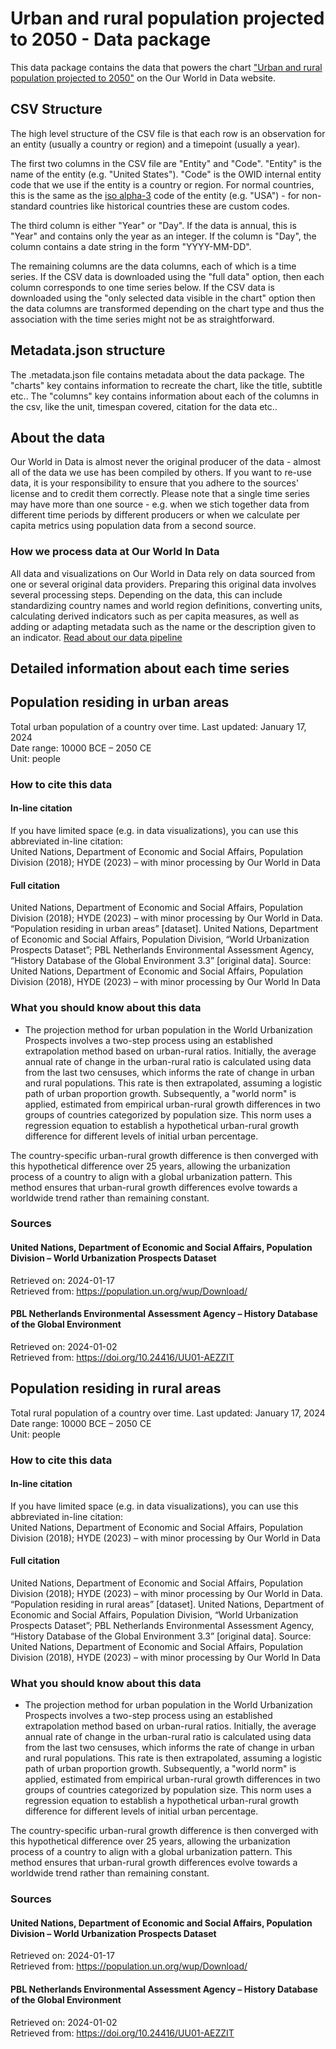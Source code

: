 # Urban and rural population projected to 2050 - Data package

This data package contains the data that powers the chart ["Urban and rural population projected to 2050"](https://ourworldindata.org/grapher/urban-and-rural-population-2050?v=1&csvType=full&useColumnShortNames=false) on the Our World in Data website.

## CSV Structure

The high level structure of the CSV file is that each row is an observation for an entity (usually a country or region) and a timepoint (usually a year).

The first two columns in the CSV file are "Entity" and "Code". "Entity" is the name of the entity (e.g. "United States"). "Code" is the OWID internal entity code that we use if the entity is a country or region. For normal countries, this is the same as the [iso alpha-3](https://en.wikipedia.org/wiki/ISO_3166-1_alpha-3) code of the entity (e.g. "USA") - for non-standard countries like historical countries these are custom codes.

The third column is either "Year" or "Day". If the data is annual, this is "Year" and contains only the year as an integer. If the column is "Day", the column contains a date string in the form "YYYY-MM-DD".

The remaining columns are the data columns, each of which is a time series. If the CSV data is downloaded using the "full data" option, then each column corresponds to one time series below. If the CSV data is downloaded using the "only selected data visible in the chart" option then the data columns are transformed depending on the chart type and thus the association with the time series might not be as straightforward.

## Metadata.json structure

The .metadata.json file contains metadata about the data package. The "charts" key contains information to recreate the chart, like the title, subtitle etc.. The "columns" key contains information about each of the columns in the csv, like the unit, timespan covered, citation for the data etc..

## About the data

Our World in Data is almost never the original producer of the data - almost all of the data we use has been compiled by others. If you want to re-use data, it is your responsibility to ensure that you adhere to the sources' license and to credit them correctly. Please note that a single time series may have more than one source - e.g. when we stich together data from different time periods by different producers or when we calculate per capita metrics using population data from a second source.

### How we process data at Our World In Data
All data and visualizations on Our World in Data rely on data sourced from one or several original data providers. Preparing this original data involves several processing steps. Depending on the data, this can include standardizing country names and world region definitions, converting units, calculating derived indicators such as per capita measures, as well as adding or adapting metadata such as the name or the description given to an indicator.
[Read about our data pipeline](https://docs.owid.io/projects/etl/)

## Detailed information about each time series


## Population residing in urban areas
Total urban population of a country over time.
Last updated: January 17, 2024  
Date range: 10000 BCE – 2050 CE  
Unit: people  


### How to cite this data

#### In-line citation
If you have limited space (e.g. in data visualizations), you can use this abbreviated in-line citation:  
United Nations, Department of Economic and Social Affairs, Population Division (2018); HYDE (2023) – with minor processing by Our World in Data

#### Full citation
United Nations, Department of Economic and Social Affairs, Population Division (2018); HYDE (2023) – with minor processing by Our World in Data. “Population residing in urban areas” [dataset]. United Nations, Department of Economic and Social Affairs, Population Division, “World Urbanization Prospects Dataset”; PBL Netherlands Environmental Assessment Agency, “History Database of the Global Environment 3.3” [original data].
Source: United Nations, Department of Economic and Social Affairs, Population Division (2018), HYDE (2023) – with minor processing by Our World In Data

### What you should know about this data
* The projection method for urban population in the World Urbanization Prospects involves a two-step process using an established extrapolation method based on urban-rural ratios. Initially, the average annual rate of change in the urban-rural ratio is calculated using data from the last two censuses, which informs the rate of change in urban and rural populations. This rate is then extrapolated, assuming a logistic path of urban proportion growth. Subsequently, a "world norm" is applied, estimated from empirical urban-rural growth differences in two groups of countries categorized by population size. This norm uses a regression equation to establish a hypothetical urban-rural growth difference for different levels of initial urban percentage.

The country-specific urban-rural growth difference is then converged with this hypothetical difference over 25 years, allowing the urbanization process of a country to align with a global urbanization pattern. This method ensures that urban-rural growth differences evolve towards a worldwide trend rather than remaining constant.

### Sources

#### United Nations, Department of Economic and Social Affairs, Population Division – World Urbanization Prospects Dataset
Retrieved on: 2024-01-17  
Retrieved from: https://population.un.org/wup/Download/  

#### PBL Netherlands Environmental Assessment Agency – History Database of the Global Environment
Retrieved on: 2024-01-02  
Retrieved from: https://doi.org/10.24416/UU01-AEZZIT  


## Population residing in rural areas
Total rural population of a country over time.
Last updated: January 17, 2024  
Date range: 10000 BCE – 2050 CE  
Unit: people  


### How to cite this data

#### In-line citation
If you have limited space (e.g. in data visualizations), you can use this abbreviated in-line citation:  
United Nations, Department of Economic and Social Affairs, Population Division (2018); HYDE (2023) – with minor processing by Our World in Data

#### Full citation
United Nations, Department of Economic and Social Affairs, Population Division (2018); HYDE (2023) – with minor processing by Our World in Data. “Population residing in rural areas” [dataset]. United Nations, Department of Economic and Social Affairs, Population Division, “World Urbanization Prospects Dataset”; PBL Netherlands Environmental Assessment Agency, “History Database of the Global Environment 3.3” [original data].
Source: United Nations, Department of Economic and Social Affairs, Population Division (2018), HYDE (2023) – with minor processing by Our World In Data

### What you should know about this data
* The projection method for urban population in the World Urbanization Prospects involves a two-step process using an established extrapolation method based on urban-rural ratios. Initially, the average annual rate of change in the urban-rural ratio is calculated using data from the last two censuses, which informs the rate of change in urban and rural populations. This rate is then extrapolated, assuming a logistic path of urban proportion growth. Subsequently, a "world norm" is applied, estimated from empirical urban-rural growth differences in two groups of countries categorized by population size. This norm uses a regression equation to establish a hypothetical urban-rural growth difference for different levels of initial urban percentage.

The country-specific urban-rural growth difference is then converged with this hypothetical difference over 25 years, allowing the urbanization process of a country to align with a global urbanization pattern. This method ensures that urban-rural growth differences evolve towards a worldwide trend rather than remaining constant.

### Sources

#### United Nations, Department of Economic and Social Affairs, Population Division – World Urbanization Prospects Dataset
Retrieved on: 2024-01-17  
Retrieved from: https://population.un.org/wup/Download/  

#### PBL Netherlands Environmental Assessment Agency – History Database of the Global Environment
Retrieved on: 2024-01-02  
Retrieved from: https://doi.org/10.24416/UU01-AEZZIT  


    